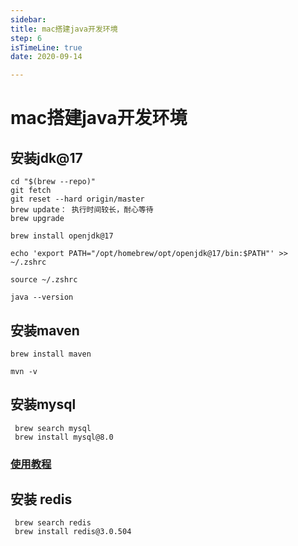 ```yaml
---
sidebar:
title: mac搭建java开发环境
step: 6
isTimeLine: true
date: 2020-09-14

---
```

# mac搭建java开发环境


## 安装jdk@17

```text
cd "$(brew --repo)"
git fetch
git reset --hard origin/master
brew update： 执行时间较长，耐心等待
brew upgrade

brew install openjdk@17

echo 'export PATH="/opt/homebrew/opt/openjdk@17/bin:$PATH"' >> ~/.zshrc

source ~/.zshrc

java --version
```

## 安装maven

```text
brew install maven

mvn -v
```


## 安装mysql

```text
 brew search mysql
 brew install mysql@8.0
```

### [使用教程](https://www.jianshu.com/p/1def4f9c4ecf)



## 安装 redis


```text
 brew search redis
 brew install redis@3.0.504
```











